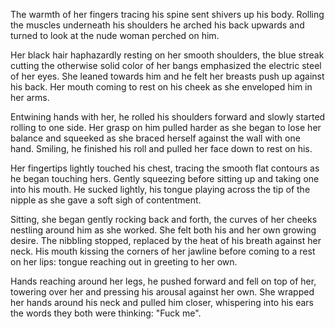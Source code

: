 The warmth of her fingers tracing his spine sent shivers up his body.
Rolling the muscles underneath his shoulders he arched his back upwards
and turned to look at the nude woman perched on him.

Her black hair haphazardly resting on her smooth shoulders, the blue 
streak cutting the otherwise solid color of her bangs emphasized the electric 
steel of her eyes. She leaned towards him and he felt her breasts push 
up against his back. Her mouth coming to rest on his cheek as she 
enveloped him in her arms.

Entwining hands with her, he rolled his shoulders forward and slowly 
started rolling to one side. Her grasp on him pulled harder as she began
to lose her balance and squeeked as she braced herself against the wall 
with one hand. Smiling, he finished his roll and pulled her face down to 
rest on his.

Her fingertips lightly touched his chest, tracing the smooth flat 
contours as he began touching hers. Gently squeezing before sitting up 
and taking one into his mouth. He sucked lightly, his tongue playing
across the tip of the nipple as she gave a soft sigh of contentment. 

Sitting, she began gently rocking back and forth, the curves of her 
cheeks nestling around him as she worked. She felt both his and her own
growing desire. The nibbling stopped, replaced by the heat of his breath 
against her neck. His mouth kissing the corners of her jawline before 
coming to a rest on her lips: tongue reaching out in greeting to her own.

Hands reaching around her legs, he pushed forward and fell on top of her,
towering over her and pressing his arousal against her own. She wrapped
her hands around his neck and pulled him closer, whispering into his ears
the words they both were thinking: "Fuck me".